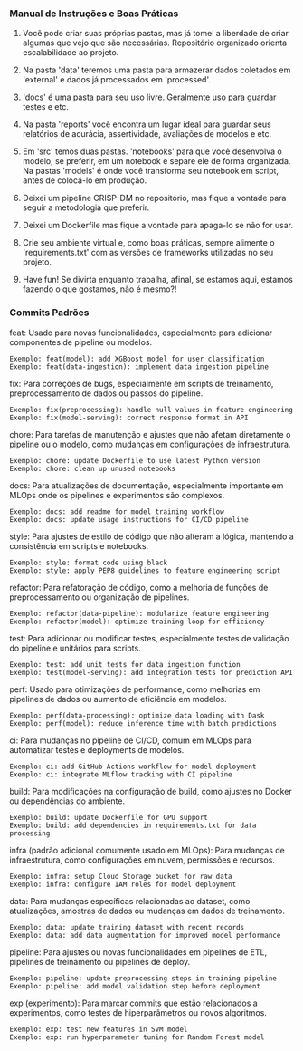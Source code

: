 ### Manual de Instruções e Boas Práticas

1. Você pode criar suas próprias pastas, mas já tomei a liberdade de criar algumas que vejo que são necessárias. Repositório organizado orienta escalabilidade ao projeto.

2. Na pasta 'data' teremos uma pasta para armazerar dados coletados em 'external' e dados já processados em 'processed'.

3. 'docs' é uma pasta para seu uso livre. Geralmente uso para guardar testes e etc.

4. Na pasta 'reports' você encontra um lugar ideal para guardar seus relatórios de acurácia, assertividade, avaliações de modelos e etc.

5. Em 'src' temos duas pastas. 'notebooks' para que você desenvolva o modelo, se preferir, em um notebook e separe ele de forma organizada. Na pastas 'models' é onde você transforma seu notebook em script, antes de colocá-lo em produção.

6. Deixei um pipeline CRISP-DM no repositório, mas fique a vontade para seguir a metodologia que preferir.

7. Deixei um Dockerfile mas fique a vontade para apaga-lo se não for usar.

8. Crie seu ambiente virtual e, como boas práticas, sempre alimente o 'requirements.txt' com as versões de frameworks utilizadas no seu projeto.

9. Have fun! Se divirta enquanto trabalha, afinal, se estamos aqui, estamos fazendo o que gostamos, não é mesmo?!

### Commits Padrões

feat: Usado para novas funcionalidades, especialmente para adicionar componentes de pipeline ou modelos.

    Exemplo: feat(model): add XGBoost model for user classification
    Exemplo: feat(data-ingestion): implement data ingestion pipeline

fix: Para correções de bugs, especialmente em scripts de treinamento, preprocessamento de dados ou passos do pipeline.

    Exemplo: fix(preprocessing): handle null values in feature engineering
    Exemplo: fix(model-serving): correct response format in API

chore: Para tarefas de manutenção e ajustes que não afetam diretamente o pipeline ou o modelo, como mudanças em configurações de infraestrutura.

    Exemplo: chore: update Dockerfile to use latest Python version
    Exemplo: chore: clean up unused notebooks

docs: Para atualizações de documentação, especialmente importante em MLOps onde os pipelines e experimentos são complexos.

    Exemplo: docs: add readme for model training workflow
    Exemplo: docs: update usage instructions for CI/CD pipeline

style: Para ajustes de estilo de código que não alteram a lógica, mantendo a consistência em scripts e notebooks.

    Exemplo: style: format code using black
    Exemplo: style: apply PEP8 guidelines to feature engineering script

refactor: Para refatoração de código, como a melhoria de funções de preprocessamento ou organização de pipelines.

    Exemplo: refactor(data-pipeline): modularize feature engineering
    Exemplo: refactor(model): optimize training loop for efficiency

test: Para adicionar ou modificar testes, especialmente testes de validação do pipeline e unitários para scripts.

    Exemplo: test: add unit tests for data ingestion function
    Exemplo: test(model-serving): add integration tests for prediction API

perf: Usado para otimizações de performance, como melhorias em pipelines de dados ou aumento de eficiência em modelos.

    Exemplo: perf(data-processing): optimize data loading with Dask
    Exemplo: perf(model): reduce inference time with batch predictions

ci: Para mudanças no pipeline de CI/CD, comum em MLOps para automatizar testes e deployments de modelos.

    Exemplo: ci: add GitHub Actions workflow for model deployment
    Exemplo: ci: integrate MLflow tracking with CI pipeline

build: Para modificações na configuração de build, como ajustes no Docker ou dependências do ambiente.

    Exemplo: build: update Dockerfile for GPU support
    Exemplo: build: add dependencies in requirements.txt for data processing

infra (padrão adicional comumente usado em MLOps): Para mudanças de infraestrutura, como configurações em nuvem, permissões e recursos.

    Exemplo: infra: setup Cloud Storage bucket for raw data
    Exemplo: infra: configure IAM roles for model deployment

data: Para mudanças específicas relacionadas ao dataset, como atualizações, amostras de dados ou mudanças em dados de treinamento.

    Exemplo: data: update training dataset with recent records
    Exemplo: data: add data augmentation for improved model performance

pipeline: Para ajustes ou novas funcionalidades em pipelines de ETL, pipelines de treinamento ou pipelines de deploy.

    Exemplo: pipeline: update preprocessing steps in training pipeline
    Exemplo: pipeline: add model validation step before deployment

exp (experimento): Para marcar commits que estão relacionados a experimentos, como testes de hiperparâmetros ou novos algoritmos.

    Exemplo: exp: test new features in SVM model
    Exemplo: exp: run hyperparameter tuning for Random Forest model
    